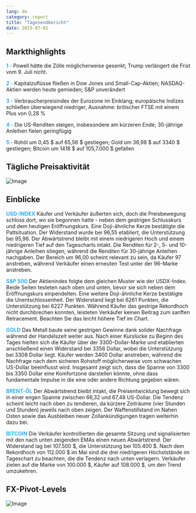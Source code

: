 ```yaml
---
lang: de
category: report
title: "Tagesendbericht"
date: 2025-07-01
---
```



<h2>Markthighlights</h2>
<strong style="color: #2caef7;">1 - </strong> Powell hätte die Zölle möglicherweise gesenkt; Trump verlängert die Frist vom 9. Juli nicht.


<strong style="color: #2caef7;">2 - </strong> Kapitalzuflüsse fließen in Dow Jones und Small-Cap-Aktien; NASDAQ-Aktien werden heute gemieden; S&P unverändert


<strong style="color: #2caef7;">3 - </strong> Verbraucherpreisindex der Eurozone im Einklang; europäische Indizes schließen überwiegend niedriger, Ausnahme: britischer FTSE mit einem Plus von 0,28 %


<strong style="color: #2caef7;">4 - </strong> Die US-Renditen steigen, insbesondere am kürzeren Ende; 30-jährige Anleihen fielen geringfügig

<strong style="color: #2caef7;">5 - </strong> Rohöl um 0,45 $ auf 65,56 $ gestiegen; Gold um 36,98 $ auf 3340 $ gestiegen; Bitcoin um 1418 $ auf 105,7.000 $ gefallen



<h2>Tägliche Preisaktivität</h2>
<img src="https://markleighedu.github.io/img/Jul-2025/01-Jul-2025/price.jpg" alt="Image"/>

<h2>Einblicke</h2>
<strong style="color: #2caef7;">USD-INDEX</strong> Käufer und Verkäufer äußerten sich, doch die Preisbewegung schloss dort, wo sie begonnen hatte - neben dem gestrigen Schlusskurs und dem heutigen Eröffnungskurs. Eine Doji-ähnliche Kerze bestätigte die Pattsituation. Der Widerstand wurde bei 96,55 etabliert, die Unterstützung bei 95,96. Der Abwärtstrend bleibt mit einem niedrigeren Hoch und einem niedrigeren Tief auf den Tagescharts intakt. Die Renditen für 2-, 5- und 10-jährige Anleihen stiegen, während die Renditen für 30-jährige Anleihen nachgaben. Der Bereich um 96,00 scheint relevant zu sein, da Käufer 97 anstreben, während Verkäufer einen erneuten Test unter der 96-Marke anstreben.

<strong style="color: #2caef7;">S&P 500</strong> Der Aktienindex folgte dem gleichen Muster wie der USDX-Index. Beide Seiten testeten nach oben und unten, bevor sie sich neben dem Eröffnungskurs einpendelten. Eine weitere Doji-ähnliche Kerze bestätigte die Unentschlossenheit. Der Widerstand liegt bei 6261 Punkten, die Unterstützung bei 6227 Punkten. Während Käufer das gestrige Rekordhoch nicht durchbrechen konnten, leisteten Verkäufer keinen Beitrag zum sanften Retracement. Beachten Sie das leicht höhere Tief im Chart.

<strong style="color: #2caef7;">GOLD</strong> Das Metall baute seine gestrigen Gewinne dank solider Nachfrage während der Handelszeit weiter aus. Nach einer Kurslücke zu Beginn des Tages hielten sich die Käufer über der 3300-Dollar-Marke und etablierten anschließend einen Widerstand bei 3358 Dollar, wobei die Unterstützung bei 3308 Dollar liegt. Käufer werden 3400 Dollar anstreben, während die Nachfrage nach dem sicheren Rohstoff möglicherweise vom schwachen US-Dollar beeinflusst wird. Insgesamt zeigt sich, dass die Spanne von 3300 bis 3350 Dollar eine Komfortzone darstellen könnte, ohne dass fundamentale Impulse in die eine oder andere Richtung gegeben wären.

<strong style="color: #2caef7;">BRENT-ÖL</strong> Der Abwärtstrend bleibt intakt, die Preisentwicklung bewegt sich in einer engen Spanne zwischen 66,32 und 67,48 US-Dollar. Die Tendenz scheint leicht nach oben zu tendieren, da kürzere Zeiträume (vier Stunden und Stunden) jeweils nach oben zeigen. Der Waffenstillstand im Nahen Osten sowie das Ausbleiben neuer Zollankündigungen tragen weiterhin dazu bei.

<strong style="color: #2caef7;">BITCOIN</strong> Die Verkäufer kontrollierten die gesamte Sitzung und signalisierten mit den nach unten zeigenden EMAs einen neuen Abwärtstrend. Der Widerstand lag bei 107.500 $, die Unterstützung bei 105.400 $. Nach dem Rekordhoch von 112.000 $ im Mai sind die drei niedrigeren Höchststände im Tageschart zu beachten, die die Tendenz nach unten verlagern. Verkäufer zielen auf die Marke von 100.000 $, Käufer auf 108.000 $, um den Trend umzukehren.



<h2>FX-Pivot-Levels</h2>
<img src="https://markleighedu.github.io/img/Jul-2025/01-Jul-2025/pivot.jpg" alt="Image"/>